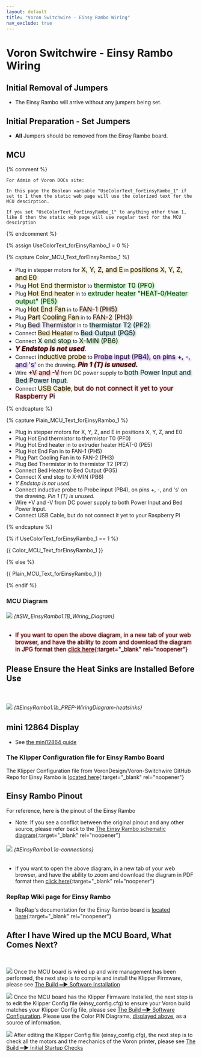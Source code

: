 ```yaml
---
layout: default
title: "Voron Switchwire - Einsy Rambo Wiring"
nav_exclude: true
---
```

<div>

<!--
To be able to supply the Voron user and Voron Helper staff with an easy access LINK for all diagrams, I tested
a couple of different methods.  I found one method that allowed the user to left-click on the diagram
and it would open the diagram up in the web browser. I choose to not use this method because ther would be
a lot of Voron users who probably would activate this by accident and then not beable to get themselves back.

The method I choose was one that will display the LINK symbol to the left of the diagram and without adding
any title text. I ended up using header 6 with a blank title and then I use a Kramdown Syntax for specifying
a Header ID.

If I use the GFM Parser for creating a header anchor with an empty title the static web page produced
DOES NOT show the LINK symbol to the left of the diagram. The Link is setup but only I can use it in the 
web page code. An outside Voron Helper could not access the Link Address.  The GFM Parser syntax for "header anchors" forces you to use a text in the title.  If you use a title text then the LINK symbol will be generated.

But with further reading I found that Kramdown Parser does allow a "title text of empty" which produces the LINK symbol to the left of the diagram and generates the LINK address that Voron Users and Voron Helpers can access by right-clicking on the LINK symbol. The documentation for this can be found at https://kramdown.gettalong.org/syntax.html#headers ; look for "Specifying a Header ID"
-->

</div>

# Voron Switchwire - Einsy Rambo Wiring

## Initial Removal of Jumpers

* The Einsy Rambo will arrive without any jumpers being set.

## Initial Preparation - Set Jumpers

* **All** Jumpers should be removed from the Einsy Rambo board.

## MCU

{% comment %}

    For Admin of Voron DOCs site:

    In this page the Boolean variable "UseColorText_forEinsyRambo_1" if set to 1 then the static web page will use the colorized text for the MCU descirption.

    If you set "UseColorText_forEinsyRambo_1" to anything other than 1, like 0 then the static web page will use regular text for the MCU descirption

{% endcomment %}

{% assign UseColorText_forEinsyRambo_1 = 0 %}

{% capture Color_MCU_Text_forEinsyRambo_1 %}

* Plug in stepper motors for <span style="text-shadow: 2px 2px 5px #cc9900; font-size: 125%;">X, Y, Z, and E</span> in <span style="text-shadow: 2px 2px 5px #cc9900; font-size: 125%;">positions X, Y, Z, and E0</span>
* Plug <span style="text-shadow: 2px 2px 5px #dcc623; font-size: 125%;">Hot End thermistor</span> to <span style="text-shadow: 2px 2px 5px #00ff00; font-size: 125%;">thermistor T0 (PF0)</span>
* Plug <span style="text-shadow: 2px 2px 5px #cc9900; font-size: 125%;">Hot End heater</span> in to <span style="text-shadow: 2px 2px 5px #00ff01; font-size: 125%;">extruder heater "HEAT-0/Heater output" (PE5)</span>
* Plug <span style="text-shadow: 2px 2px 5px #cc9900; font-size: 125%;">Hot End Fan</span> in to <span style="text-shadow: 2px 2px 5px #b8754b; font-size: 125%;">FAN-1 (PH5)</span>
* Plug <span style="text-shadow: 2px 2px 5px #cc9900; font-size: 125%;">Part Cooling Fan</span> in to <span style="text-shadow: 2px 2px 5px #b8754b; font-size: 125%;">FAN-2 (PH3)</span>
* Plug <span style="text-shadow: 2px 2px 5px #a286c0; font-size: 125%;">Bed Thermistor</span> in to <span style="text-shadow: 2px 2px 5px #0c7b84; font-size: 125%;">thermistor T2 (PF2)</span>
* Connect <span style="text-shadow: 2px 2px 5px #cc9900; font-size: 125%;">Bed Heater</span> to <span style="text-shadow: 2px 2px 5px #0e7a86; font-size: 125%;">Bed Output (PG5)</span>
* Connect <span style="text-shadow: 2px 2px 5px #58b946; font-size: 125%;">X end stop</span> to <span style="text-shadow: 2px 2px 5px #58b946; font-size: 125%;">X-MIN (PB6)</span>
* **_<span style="text-shadow: 0 0 3px #FF0000; font-size: 125%;">Y Endstop is not used</span>._**
* Connect <span style="text-shadow: 2px 2px 5px #cc9900; font-size: 125%;">inductive probe</span> to <span style="text-shadow: 2px 2px 5px #710aef; font-size: 125%;">Probe input (PB4), on pins +, -, and 's'</span> on the drawing.  **_<span style="text-shadow: 0 0 3px #FF0000; font-size: 125%;">Pin 1 (T) is unused.</span>_**
* Wire <span style="text-shadow: 2px 2px 5px red; font-size: 125%;">+V and -V</span> from DC power supply to <span style="text-shadow: 2px 2px 5px #4c959c; font-size: 125%;">both Power Input and Bed Power Input</span>.
* Connect <span style="text-shadow: 2px 2px 5px #cc9900; font-size: 125%;">USB Cable</span>, <span style="text-shadow: 0 0 3px #FF0000; font-size: 125%;">but do not connect it yet to your Raspberry Pi</span>

{% endcapture %}

{% capture Plain_MCU_Text_forEinsyRambo_1 %}

* Plug in stepper motors for X, Y, Z, and E in positions X, Y, Z, and E0
* Plug Hot End thermistor to thermistor T0 (PF0)
* Plug Hot End heater in to extruder heater HEAT-0 (PE5)
* Plug Hot End Fan in to FAN-1 (PH5)
* Plug Part Cooling Fan in to FAN-2 (PH3)
* Plug Bed Thermistor in to thermistor T2 (PF2)
* Connect Bed Heater to Bed Output (PG5)
* Connect X end stop to X-MIN (PB6)
* _Y Endstop is not used._
* Connect inductive probe to Probe input (PB4), on pins +, -, and 's' on the drawing.  _Pin 1 (T) is unused._
* Wire +V and -V from DC power supply to both Power Input and Bed Power Input.
* Connect USB Cable, but do not connect it yet to your Raspberry Pi

{% endcapture %}

{% if UseColorText_forEinsyRambo_1 == 1 %}

{{ Color_MCU_Text_forEinsyRambo_1 }}

{% else %}

{{ Plain_MCU_Text_forEinsyRambo_1 }}

{% endif %}

### MCU Diagram

###### ![](./images/SW_EinsyRambo1.1B_Wiring_Diagram_150.jpg) {#SW_EinsyRambo1.1B_Wiring_Diagram}

* <span style="text-shadow: 0 0 3px #FF0000; font-size: 110%;">If you want to open the above diagram, in a new tab of your web browser, and have the ability to zoom and download the diagram in JPG format then [click here](./images/SW_EinsyRambo1.1B_Wiring_Diagram_150.jpg){:target="_blank" rel="noopener"}</span>

## Please Ensure the Heat Sinks are Installed Before Use
<span> <br> </span>

###### ![](./images/EinsyRambo1.1b_PREP-WiringDiagram-heatsinks_150.png) {#EinsyRambo1.1b_PREP-WiringDiagram-heatsinks}

## mini 12864 Display

* See [the mini12864 guide](./mini12864_klipper_guide.md)

### The Klipper Configuration file for Einsy Rambo Board

The Klipper Configuration file from VoronDesign/Voron-Switchwire GitHub Repo for Einsy Rambo is [located here](https://github.com/VoronDesign/Voron-Switchwire/blob/master/Firmware/einsy_config.cfg){:target="_blank" rel="noopener"}

## Einsy Rambo Pinout

For reference, here is the pinout of the Einsy Rambo

* Note: If you see a conflict between the original pinout and any other source, please refer back to the [The Einsy Rambo schematic diagram](<./images/Schematic Prints_Einsy Rambo_1.1a.PDF>){:target="_blank" rel="noopener"}

###### ![](./images/EinsyRambo1.1a-connections.jpg) {#EinsyRambo1.1a-connections}

* If you want to open the above diagram, in a new tab of your web browser, and have the ability to zoom and download the diagram in PDF format then [click here](<./images/EinsyRambo11_Pinout.pdf>){:target="_blank" rel="noopener"}

### RepRap Wiki page for Einsy Rambo

* RepRap's documentation for the Einsy Rambo board is [located here](https://reprap.org/wiki/EinsyRambo){:target="_blank" rel="noopener"}

## After I have Wired up the MCU Board, What Comes Next?<span> <br> </span>
<span> <br> </span>

![](./images/VoronHex_Number_1_small.png)   Once the MCU board is wired up and wire management has been performed, the next step is to compile and install the Klipper Firmware, please see [The Build ═► Software Installation](../../build/software/index.md#software-installation)

![](./images/VoronHex_Number_2_small.png)   Once the MCU board has the Klipper Firmware Installed, the next step is to edit the Klipper Config file (einsy_config.cfg) to ensure your Voron build matches your Klipper Config file, please see [The Build ═► Software Configuration](../../build/software/configuration.md#software-configuration).  Please use the Color PIN Diagrams, [displayed above](#einsy-rambo-pinout), as a source of information. 

![](./images/VoronHex_Number_3_small.png)   After editing the Klipper Config file (einsy_config.cfg), the next step is to check all the motors and the mechanics of the Voron printer, please see [The Build ═► Initial Startup Checks](../../build/startup/index.md#initial-startup-checks)

